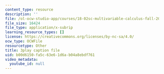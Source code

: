 ```yaml
---
content_type: resource
description: ''
file: /ol-ocw-studio-app/courses/18-02sc-multivariable-calculus-fall-2010/b00d6150fa5c63e61d6ab04a8ebdf761_BbNMKMicWy8.srt
file_size: 16424
file_type: application/x-subrip
learning_resource_types: []
license: https://creativecommons.org/licenses/by-nc-sa/4.0/
ocw_type: OCWFile
resourcetype: Other
title: 3play caption file
uid: b00d6150-fa5c-63e6-1d6a-b04a8ebdf761
video_metadata:
  youtube_id: null
---
```

